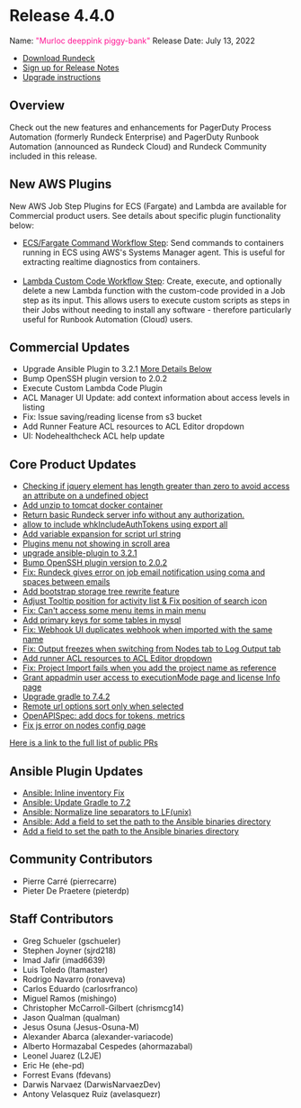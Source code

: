 # Release 4.4.0

Name: <span style="color: deeppink"><span class="glyphicon glyphicon-piggy-bank"></span> "Murloc deeppink piggy-bank"</span>
Release Date: July 13, 2022

- [Download Rundeck](https://download.rundeck.com/)
- [Sign up for Release Notes](https://www.rundeck.com/release-notes-signup)
- [Upgrade instructions](/upgrading/)

## Overview

Check out the new features and enhancements for PagerDuty Process Automation (formerly Rundeck Enterprise) and PagerDuty Runbook Automation (announced as Rundeck Cloud) and Rundeck Community included in this release.

## New AWS Plugins
New AWS Job Step Plugins for ECS (Fargate) and Lambda are available for Commercial product users. See details about specific plugin functionality below:

* [ECS/Fargate Command Workflow Step](/manual/workflow-steps/aws-ecs-fargate): Send commands to containers running in ECS using AWS's Systems Manager agent. This is useful for extracting realtime diagnostics from containers.<br><br>
* [Lambda Custom Code Workflow Step](/manual/workflow-steps/aws-lambda.html#lambda-custom-code-execution): Create, execute, and optionally delete a new Lambda function with the custom-code provided in a Job step as its input. This allows users to execute custom scripts as steps in their Jobs without needing to install any software - therefore particularly useful for Runbook Automation (Cloud) users.

## Commercial Updates

* Upgrade Ansible Plugin to 3.2.1 [More Details Below](#ansible-plugin-updates)
* Bump OpenSSH plugin version to 2.0.2
* Execute Custom Lambda Code Plugin
* ACL Manager UI Update: add context information about access levels in listing
* Fix: Issue saving/reading license from s3 bucket
* Add Runner Feature ACL resources to ACL Editor dropdown
* UI: Nodehealthcheck ACL help update


## Core Product Updates

* [Checking if jquery element has length greater than zero to avoid access an attribute on a undefined object](https://github.com/rundeck/rundeck/pull/7784)
* [Add unzip to tomcat docker container](https://github.com/rundeck/rundeck/pull/7782)
* [Return basic Rundeck server info without any authorization.](https://github.com/rundeck/rundeck/pull/7772)
* [allow to include whkIncludeAuthTokens using export all](https://github.com/rundeck/rundeck/pull/7771)
* [Add variable expansion for script url string](https://github.com/rundeck/rundeck/pull/7767)
* [Plugins menu not showing in scroll area](https://github.com/rundeck/rundeck/pull/7765)
* [upgrade ansible-plugin to 3.2.1](https://github.com/rundeck/rundeck/pull/7762)
* [Bump OpenSSH plugin version to 2.0.2](https://github.com/rundeck/rundeck/pull/7751)
* [Fix: Rundeck gives error on job email notification using coma and spaces between emails](https://github.com/rundeck/rundeck/pull/7750)
* [Add bootstrap storage tree rewrite feature](https://github.com/rundeck/rundeck/pull/7744)
* [Adjust Tooltip position for activity list &amp; Fix position of search icon](https://github.com/rundeck/rundeck/pull/7742)
* [Fix: Can&#39;t access some menu items in main menu](https://github.com/rundeck/rundeck/pull/7741)
* [Add primary keys for some tables in mysql](https://github.com/rundeck/rundeck/pull/7739)
* [Fix: Webhook UI duplicates webhook when imported with the same name](https://github.com/rundeck/rundeck/pull/7737)
* [Fix: Output freezes when switching from Nodes tab to Log Output tab](https://github.com/rundeck/rundeck/pull/7731)
* [Add runner ACL resources to ACL Editor dropdown](https://github.com/rundeck/rundeck/pull/7730)
* [Fix: Project Import fails when you add the project name as reference](https://github.com/rundeck/rundeck/pull/7728)
* [Grant appadmin user access to executionMode page and license Info page](https://github.com/rundeck/rundeck/pull/7726)
* [Upgrade gradle to 7.4.2](https://github.com/rundeck/rundeck/pull/7720)
* [Remote url options sort only when selected](https://github.com/rundeck/rundeck/pull/7713)
* [OpenAPISpec: add docs for tokens, metrics](https://github.com/rundeck/rundeck/pull/7688)
* [Fix js error on nodes config page](https://github.com/rundeck/rundeck/pull/7660)

[Here is a link to the full list of public PRs](https://github.com/rundeck/rundeck/pulls?q=is%3Apr+milestone%3A4.4.0+is%3Aclosed)

## Ansible Plugin Updates
* [Ansible: Inline inventory Fix](https://github.com/rundeck-plugins/ansible-plugin/pull/318)
* [Ansible: Update Gradle to 7.2](https://github.com/rundeck-plugins/ansible-plugin/pull/317)
* [Ansible: Normalize line separators to LF(unix)](https://github.com/rundeck-plugins/ansible-plugin/pull/316)
* [Ansible: Add a field to set the path to the Ansible binaries directory](https://github.com/rundeck-plugins/ansible-plugin/pull/315)
* [Add a field to set the path to the Ansible binaries directory](https://github.com/rundeck-plugins/ansible-plugin/pull/288)

## Community Contributors

* Pierre Carré (pierrecarre)
* Pieter De Praetere (pieterdp)

## Staff Contributors

* Greg Schueler (gschueler)
* Stephen Joyner (sjrd218)
* Imad Jafir (imad6639)
* Luis Toledo (ltamaster)
* Rodrigo Navarro (ronaveva)
* Carlos Eduardo (carlosrfranco)
* Miguel Ramos (mishingo)
* Christopher McCarroll-Gilbert (chrismcg14)
* Jason Qualman (qualman)
* Jesus Osuna (Jesus-Osuna-M)
* Alexander Abarca (alexander-variacode)
* Alberto Hormazabal Cespedes (ahormazabal)
* Leonel Juarez (L2JE)
* Eric He (ehe-pd)
* Forrest Evans (fdevans)
* Darwis Narvaez (DarwisNarvaezDev)
* Antony Velasquez Ruiz (avelasquezr)
